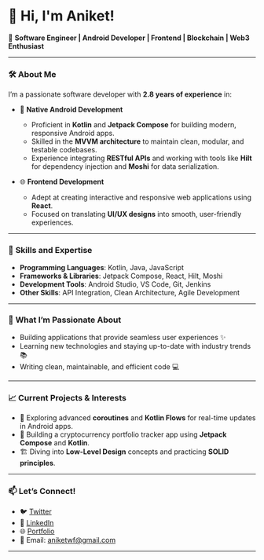 # 👋 Hi, I'm Aniket!  

🚀 **Software Engineer | Android Developer | Frontend | Blockchain | Web3 Enthusiast**  

---

### 🛠️ **About Me**  

I’m a passionate software developer with **2.8 years of experience** in:  
- 📱 **Native Android Development**  
   - Proficient in **Kotlin** and **Jetpack Compose** for building modern, responsive Android apps.  
   - Skilled in the **MVVM architecture** to maintain clean, modular, and testable codebases.  
   - Experience integrating **RESTful APIs** and working with tools like **Hilt** for dependency injection and **Moshi** for data serialization.  

- 🌐 **Frontend Development**  
   - Adept at creating interactive and responsive web applications using **React**.  
   - Focused on translating **UI/UX designs** into smooth, user-friendly experiences.  

---

### 🎯 **Skills and Expertise**  

- **Programming Languages**: Kotlin, Java, JavaScript  
- **Frameworks & Libraries**: Jetpack Compose, React, Hilt, Moshi  
- **Development Tools**: Android Studio, VS Code, Git, Jenkins  
- **Other Skills**: API Integration, Clean Architecture, Agile Development  

---

### 🌟 **What I’m Passionate About**  

- Building applications that provide seamless user experiences ✨  
- Learning new technologies and staying up-to-date with industry trends 📚  
- Writing clean, maintainable, and efficient code 💻  

---

### 📈 **Current Projects & Interests**  

- 🔄 Exploring advanced **coroutines** and **Kotlin Flows** for real-time updates in Android apps.  
- 🌌 Building a cryptocurrency portfolio tracker app using **Jetpack Compose** and **Kotlin**.  
- 🏗️ Diving into **Low-Level Design** concepts and practicing **SOLID principles**.  

---

### 📫 **Let’s Connect!**  

- 🐦 [Twitter](https://twitter.com/anikettweeting)  
- 💼 [LinkedIn](https://linkedin.com/in/aniketaniket)  
- 🌐 [Portfolio](https://iamaniket.in)  
- 📧 Email: aniketwf@gmail.com  

---


<!---
iam-aniket/iam-aniket is a ✨ special ✨ repository because its `README.md` (this file) appears on your GitHub profile.
You can click the Preview link to take a look at your changes.
--->
